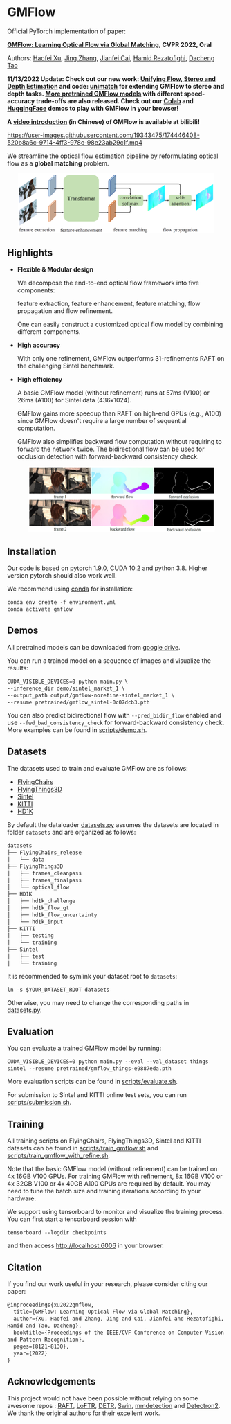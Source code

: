# GMFlow


Official PyTorch implementation of paper:

[**GMFlow: Learning Optical Flow via Global Matching**](https://arxiv.org/abs/2111.13680), **CVPR 2022, Oral**

Authors: [Haofei Xu](https://haofeixu.github.io/), [Jing Zhang](https://scholar.google.com.hk/citations?user=9jH5v74AAAAJ), [Jianfei Cai](https://jianfei-cai.github.io/), [Hamid Rezatofighi](https://scholar.google.com/citations?user=VxAuxMwAAAAJ), [Dacheng Tao](https://scholar.google.com/citations?user=RwlJNLcAAAAJ)


**11/13/2022 Update: Check out our new work: [Unifying Flow, Stereo and Depth Estimation](https://haofeixu.github.io/unimatch/) and code: [unimatch](https://github.com/autonomousvision/unimatch) for extending GMFlow to stereo and depth tasks. [More pretrained GMFlow models](https://github.com/autonomousvision/unimatch/blob/master/MODEL_ZOO.md) with different speed-accuracy trade-offs are also released. Check out our [Colab](https://colab.research.google.com/drive/1r5m-xVy3Kw60U-m5VB-aQ98oqqg_6cab?usp=sharing) and [HuggingFace](https://huggingface.co/spaces/haofeixu/unimatch) demos to play with GMFlow in your browser!**



**A [video introduction](https://www.bilibili.com/video/BV18A4y1R7PL) (in Chinese) of GMFlow is available at bilibili!**



https://user-images.githubusercontent.com/19343475/174446408-520b8a6c-9714-4ff3-978c-98e23ab29c1f.mp4





We streamline the optical flow estimation pipeline by reformulating optical flow as a **global matching** problem.




<p align="center"><img width=90% src="assets/gmflow.png"></p>





## Highlights

- **Flexible & Modular design**

  We decompose the end-to-end optical flow framework into five components:

  feature extraction, feature enhancement, feature matching, flow propagation and flow refinement.

  One can easily construct a customized optical flow model by combining different components.

- **High accuracy**

  With only one refinement, GMFlow outperforms 31-refinements RAFT on the challenging Sintel benchmark.

- **High efficiency**

  A basic GMFlow model (without refinement) runs at 57ms (V100) or 26ms (A100) for Sintel data (436x1024). 

  GMFlow gains more speedup than RAFT on high-end GPUs (e.g., A100) since GMFlow doesn't require a large number of sequential computation.

  GMFlow also simplifies backward flow computation without requiring to forward the network twice. The bidirectional flow can be used for occlusion detection with forward-backward consistency check.

  <p align="center"><img width=90% src="assets/bidir_flow_occ.png"></p>

  


## Installation

Our code is based on pytorch 1.9.0, CUDA 10.2 and python 3.8. Higher version pytorch should also work well.

We recommend using [conda](https://www.anaconda.com/distribution/) for installation:

```
conda env create -f environment.yml
conda activate gmflow
```

## Demos

All pretrained models can be downloaded from [google drive](https://drive.google.com/file/d/1d5C5cgHIxWGsFR1vYs5XrQbbUiZl9TX2/view?usp=sharing).



You can run a trained model on a sequence of images and visualize the results:

```
CUDA_VISIBLE_DEVICES=0 python main.py \
--inference_dir demo/sintel_market_1 \
--output_path output/gmflow-norefine-sintel_market_1 \
--resume pretrained/gmflow_sintel-0c07dcb3.pth
```

You can also predict bidirectional flow with `--pred_bidir_flow` enabled and use `--fwd_bwd_consistency_check` for forward-backward consistency check. More examples can be found in [scripts/demo.sh](scripts/demo.sh).



## Datasets

The datasets used to train and evaluate GMFlow are as follows:

* [FlyingChairs](https://lmb.informatik.uni-freiburg.de/resources/datasets/FlyingChairs.en.html#flyingchairs)
* [FlyingThings3D](https://lmb.informatik.uni-freiburg.de/resources/datasets/SceneFlowDatasets.en.html)
* [Sintel](http://sintel.is.tue.mpg.de/)
* [KITTI](http://www.cvlibs.net/datasets/kitti/eval_scene_flow.php?benchmark=flow)
* [HD1K](http://hci-benchmark.iwr.uni-heidelberg.de/) 

By default the dataloader [datasets.py](data/datasets.py) assumes the datasets are located in folder `datasets` and are organized as follows:

```
datasets
├── FlyingChairs_release
│   └── data
├── FlyingThings3D
│   ├── frames_cleanpass
│   ├── frames_finalpass
│   └── optical_flow
├── HD1K
│   ├── hd1k_challenge
│   ├── hd1k_flow_gt
│   ├── hd1k_flow_uncertainty
│   └── hd1k_input
├── KITTI
│   ├── testing
│   └── training
├── Sintel
│   ├── test
│   └── training
```

It is recommended to symlink your dataset root to `datasets`:

```shell
ln -s $YOUR_DATASET_ROOT datasets
```

Otherwise, you may need to change the corresponding paths in [datasets.py](data/datasets.py).



## Evaluation

You can evaluate a trained GMFlow model by running:

```
CUDA_VISIBLE_DEVICES=0 python main.py --eval --val_dataset things sintel --resume pretrained/gmflow_things-e9887eda.pth 
```

More evaluation scripts can be found in [scripts/evaluate.sh](scripts/evaluate.sh).



For submission to Sintel and KITTI online test sets, you can run [scripts/submission.sh](scripts/submission.sh).



## Training

All training scripts on FlyingChairs, FlyingThings3D, Sintel and KITTI datasets can be found in [scripts/train_gmflow.sh](scripts/train_gmflow.sh) and [scripts/train_gmflow_with_refine.sh](scripts/train_gmflow_with_refine.sh).

Note that the basic GMFlow model (without refinement) can be trained on 4x 16GB V100 GPUs. For training GMFlow with refinement, 8x 16GB V100 or 4x 32GB V100 or 4x 40GB A100 GPUs are required by default. You may need to tune the batch size and training iterations according to your hardware. 



We support using tensorboard to monitor and visualize the training process. You can first start a tensorboard session with

```shell
tensorboard --logdir checkpoints
```

and then access [http://localhost:6006](http://localhost:6006) in your browser.



## Citation

If you find our work useful in your research, please consider citing our paper:

```
@inproceedings{xu2022gmflow,
  title={GMFlow: Learning Optical Flow via Global Matching},
  author={Xu, Haofei and Zhang, Jing and Cai, Jianfei and Rezatofighi, Hamid and Tao, Dacheng},
  booktitle={Proceedings of the IEEE/CVF Conference on Computer Vision and Pattern Recognition},
  pages={8121-8130},
  year={2022}
}
```



## Acknowledgements

This project would not have been possible without relying on some awesome repos : [RAFT](https://github.com/princeton-vl/RAFT), [LoFTR](https://github.com/zju3dv/LoFTR), [DETR](https://github.com/facebookresearch/detr), [Swin](https://github.com/microsoft/Swin-Transformer), [mmdetection](https://github.com/open-mmlab/mmdetection) and [Detectron2](https://github.com/facebookresearch/detectron2/blob/main/projects/TridentNet/tridentnet/trident_conv.py). We thank the original authors for their excellent work.



















































